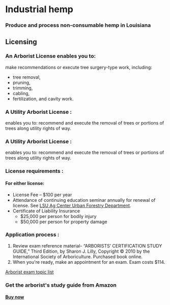 <!-- service group title -->
# Industrial hemp
<!--service subhead -->
### Produce and process non-consumable hemp in Louisiana
<!--service categories (from category content type): Licensing, Horticulture -->
<!-- entry title -->
## Licensing
<!--entry subhead -->


<!--// entry subhead -->

<!-- Below are the standard fields describing the benefits, requirements and means of accessing the service. Each one is a referenced "description with headline" content type. User can add up to ten of these -->

   ### An Arborist License enables you to:
  make recommendations or execute tree surgery-type work, including:
   - tree removal, 
   - pruning, 
   - trimming, 
   - cabling, 
   - fertilization, and cavity work. 
   
 <!-- // description with headline CT reference -->

  <!-- description with headline CT reference #2 -->
  <!-- In final version of CT, the headlines will be chosen fron a standard list  -->
  ### A Utility Arborist License :
  enables you to: recommend and execute the removal of trees or portions of trees along utility rights of way.
  <!-- // description with headline CT reference #3 -->

 <!-- description with headline CT reference -->
  <!-- In final version of CT, the headlines will be chosen fron a standard list  -->
  ### A Utility Arborist License :
enables you to: recommend and execute the removal of trees or portions of trees along utility rights of way.

<!-- // description with headline CT reference -->
<!-- description with headline CT reference -->

  ### License requirements :
#### For either license:
- License Fee – $100 per year
- Attendance of continuing education seminar annually for renewal of license. See [LSU Ag Center Urban Forestry Department](http://www.lsuagcenter.com/en/environment/forestry/urban_forestry/).
- Certificate of Liability Insurance 
   - $25,000 per person for bodily injury 
   - $50,000 per person for property damage
<!-- // description with headline CT reference -->
<!-- description with headline CT reference -->

  ### Application process :

1. Review exam reference material- “ARBORISTS’ CERTIFICATION STUDY GUIDE,” Third Edition, by Sharon J. Lilly, Copyright © 2010 by the International Society of Arboriculture. Purchased book online.
2. When you're ready, make an appointment for an exam. Exam costs $114.
 
<!-- // description with headline CT reference -->

<!-- Linked PDF -->
[Arborist exam topic list](https://app.contentful.com/spaces/pc5e1rlgfrov/assets/3rW9nXpYVesH2exFsIqj0o)
<!--// Linked PDF -->

<!-- Service CTA: Call to action content type-->
<!-- Call to action msg -->
### Get the arborist's study guide from Amazon
<!--// Call to action msg -->
<!-- Button or link label -->
#### [Buy now](https://www.amazon.com/Arborists-Certification-Study-Guide-Sharon/dp/1881956695/ref=sr_1_1?crid=15FEUQN60SXD3&keywords=isa+arborist+certification+study+guide+3rd+edition&qid=1670864971&sprefix=isa+arborist+certification+study+guide+3rd+edition%2Caps%2C87&sr=8-1)
<!--// Button or link label -->
<!--// Service CTA -->
